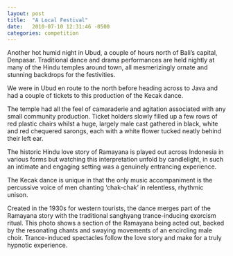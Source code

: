 ```yaml
---
layout: post
title:  "A Local Festival"
date:   2010-07-10 12:31:46 -0500
categories: competition
---
```


Another hot humid night in Ubud, a couple of hours north of Bali’s capital, Denpasar.  Traditional dance and drama performances are held nightly at many of the Hindu temples around town, all mesmerizingly ornate and stunning backdrops for the festivities.

We were in Ubud en route to the north before heading across to Java and had a couple of tickets to this production of the Kecak dance.

The temple had all the feel of camaraderie and agitation associated with any small community production. Ticket holders slowly filled up a few rows of red plastic chairs whilst a huge, largely male cast gathered in black, white and red chequered sarongs, each with a white flower tucked neatly behind their left ear.

The historic Hindu love story of Ramayana is played out across Indonesia in various forms but watching this interpretation unfold by candlelight, in such an intimate and engaging setting was a genuinely entrancing experience.

The Kecak dance is unique in that the only music accompaniment is the percussive voice of men chanting ‘chak-chak’ in relentless, rhythmic unison.

Created in the 1930s for western tourists, the dance merges part of the Ramayana story with the traditional sanghyang trance-inducing exorcism ritual.  This photo shows a section of the Ramayana being acted out, backed by the resonating chants and swaying movements of an encircling male choir.  Trance-induced spectacles follow the love story and make for a truly hypnotic experience.